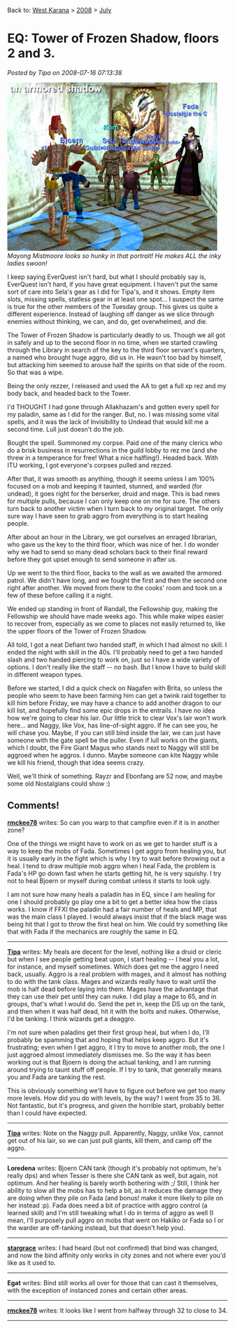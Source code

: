 Back to: [West Karana](/posts/westkarana.md) > [2008](/posts/2008/westkarana.md) > [July](./westkarana.md)
# EQ: Tower of Frozen Shadow, floors 2 and 3.

*Posted by Tipa on 2008-07-16 07:13:38*

![Walking armor on floor 3 of the Tower of Frozen Shadow](../../../uploads/2008/07/eqgame-2008-07-15-22-00-20-56.jpg "eqgame-2008-07-15-22-00-20-56")  
*Mayong Mistmoore looks so hunky in that portrait! He makes ALL the inky ladies swoon!*

I keep saying EverQuest isn't hard, but what I should probably say is, EverQuest isn't hard, if you have great equipment. I haven't put the same sort of care into Sela's gear as I did for Tipa's, and it shows. Empty item slots, missing spells, statless gear in at least one spot... I suspect the same is true for the other members of the Tuesday group. This gives us quite a different experience. Instead of laughing off danger as we slice through enemies without thinking, we can, and do, get overwhelmed, and die.

The Tower of Frozen Shadow is particularly deadly to us. Though we all got in safely and up to the second floor in no time, when we started crawling through the Library in search of the key to the third floor servant's quarters, a named who brought huge aggro, did us in. He wasn't too bad by himself, but attacking him seemed to arouse half the spirits on that side of the room. So that was a wipe.

Being the only rezzer, I released and used the AA to get a full xp rez and my body back, and headed back to the Tower.

I'd THOUGHT I had gone through Allakhazam's and gotten every spell for my paladin, same as I did for the ranger. But, no. I was missing some vital spells, and it was the lack of Invisibility to Undead that would kill me a second time. Lull just doesn't do the job.

Bought the spell. Summoned my corpse. Paid one of the many clerics who do a brisk business in resurrections in the guild lobby to rez me (and she threw in a temperance for free! What a nice halfling!). Headed back. With ITU working, I got everyone's corpses pulled and rezzed.

After that, it was smooth as anything, though it seems unless I am 100% focused on a mob and keeping it taunted, stunned, and warded (for undead), it goes right for the berserker, druid and mage. This is bad news for multiple pulls, because I can only keep one on me for sure. The others turn back to another victim when I turn back to my original target. The only sure way I have seen to grab aggro from everything is to start healing people. 

After about an hour in the Library, we got ourselves an enraged librarian, who gave us the key to the third floor, which was nice of her. I do wonder why we had to send so many dead scholars back to their final reward before they got upset enough to send someone in after us.

Up we went to the third floor, backs to the wall as we awaited the armored patrol. We didn't have long, and we fought the first and then the second one right after another. We moved from there to the cooks' room and took on a few of these before calling it a night.

We ended up standing in front of Randall, the Fellowship guy, making the Fellowship we should have made weeks ago. This while make wipes easier to recover from, especially as we come to places not easily returned to, like the upper floors of the Tower of Frozen Shadow.

All told, I got a neat Defiant two handed staff, in which I had almost no skill. I ended the night with skill in the 40s. I'll probably need to get a two handed slash and two handed piercing to work on, just so I have a wide variety of options. I don't really like the staff -- no bash. But I know I have to build skill in different weapon types.

Before we started, I did a quick check on Nagafen with Brita, so unless the people who seem to have been farming him can get a twink raid together to kill him before Friday, we may have a chance to add another dragon to our kill list, and hopefully find some epic drops in the entrails. I have no idea how we're going to clear his lair. Our little trick to clear Vox's lair won't work here... and Naggy, like Vox, has line-of-sight aggro. If he can see you, he will chase you. Maybe, if you can still bind inside the lair, we can just have someone with the gate spell be the puller. Even if lull works on the giants, which I doubt, the Fire Giant Magus who stands next to Naggy will still be aggroed when he aggros. I dunno. Maybe someone can kite Naggy while we kill his friend, though that idea seems crazy.

Well, we'll think of something. Rayzr and Ebonfang are 52 now, and maybe some old Nostalgians could show :)

## Comments!

**[rmckee78](http://www.otherlivesthanthisone.blogspot.com)** writes: So can you warp to that campfire even if it is in another zone?

One of the things we might have to work on as we get to harder stuff is a way to keep the mobs of Fada. Sometimes I get aggro from healing you, but it is usually early in the fight which is why I try to wait before throwing out a heal. I tend to draw multiple mob aggro when I heal Fada, the problem is Fada's HP go down fast when he starts getting hit, he is very squishy. I try not to heal Bjoern or myself during combat unless it starts to look ugly. 

I am not sure how many heals a paladin has in EQ, since I am healing for one I should probably go play one a bit to get a better idea how the class works. I know if FFXI the paladin had a fair number of heals and MP, that was the main class I played. I would always insist that if the black mage was being hit that I got to throw the first heal on him. We could try something like that with Fada if the mechanics are roughly the same in EQ.

---

**[Tipa](https://chasingdings.com)** writes: My heals are decent for the level, nothing like a druid or cleric but when I see people getting beat upon, I start healing -- I heal you a lot, for instance, and myself sometimes. Which does get me the aggro I need back, usually. Aggro is a real problem with mages, and it almost has nothing to do with the tank class. Mages and wizards really have to wait until the mob is half dead before laying into them. Mages have the advantage that they can use their pet until they can nuke. I did play a mage to 65, and in groups, that's what I would do. Send the pet in, keep the DS up on the tank, and then when it was half dead, hit it with the bolts and nukes. Otherwise, I'd be tanking. I think wizards get a deaggro.

I'm not sure when paladins get their first group heal, but when I do, I'll probably be spamming that and hoping that helps keep aggro. But it's frustrating; even when I get aggro, it I try to move to another mob, the one I just aggroed almost immediately dismisses me. So the way it has been working out is that Bjoern is doing the actual tanking, and I am running around trying to taunt stuff off people. If I try to tank, that generally means you and Fada are tanking the rest.

This is obviously something we'll have to figure out before we get too many more levels. How did you do with levels, by the way? I went from 35 to 36. Not fantastic, but it's progress, and given the horrible start, probably better than I could have expected.

---

**[Tipa](https://chasingdings.com)** writes: Note on the Naggy pull. Apparently, Naggy, unlike Vox, cannot get out of his lair, so we can just pull giants, kill them, and camp off the aggro.

---

**Loredena** writes: Bjoern CAN tank (though it's probably not optimum, he's really dps) and when Tesser is there she CAN tank as well, but again, not optimum. And her healing is barely worth bothering with ;/ Still, I think her ability to slow all the mobs has to help a bit, as it reduces the damage they are doing when they pile on Fada (and bonus! make it more likely to pile on her instead :p). Fada does need a bit of practice with aggro control (a learned skill) and I'm still tweaking what I do in terms of aggro as well (I mean, I'll purposely pull aggro on mobs that went on Hakiko or Fada so I or the warder are off-tanking instead, but that doesn't help you).

---

**[stargrace](http://mmoquests.com)** writes: I had heard (but not confirmed) that bind was changed, and now the bind affinity only works in city zones and not where ever you'd like as it used to.

---

**Egat** writes: Bind still works all over for those that can cast it themselves, with the exception of instanced zones and certain other areas.

---

**[rmckee78](http://www.otherlivesthanthisone.blogspot.com)** writes: It looks like I went from halfway through 32 to close to 34.

---


